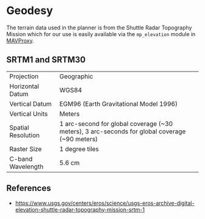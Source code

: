 # Geodesy

The terrain data used in the planner is from the
Shuttle Radar Topography Mission which for our use is easily
available via the `mp_elevation` module in [MAVProxy](https://github.com/ArduPilot/MAVProxy).

## SRTM1 and SRTM30 


| | |
| --- | --- |
|Projection	|Geographic |
|Horizontal Datum	|WGS84 |
|Vertical Datum|	EGM96 (Earth Gravitational Model 1996)|
|Vertical Units|	Meters|
|Spatial Resolution	|1 arc-second for global coverage (~30 meters), 3 arc-seconds for global coverage (~90 meters)|
|Raster Size|	1 degree tiles
|C-band Wavelength|	5.6 cm|

## References

- https://www.usgs.gov/centers/eros/science/usgs-eros-archive-digital-elevation-shuttle-radar-topography-mission-srtm-1
